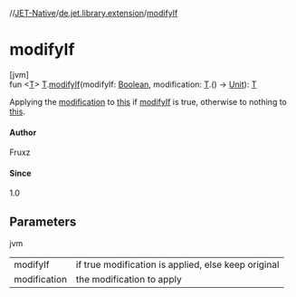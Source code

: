 //[JET-Native](../../index.md)/[de.jet.library.extension](index.md)/[modifyIf](modify-if.md)

# modifyIf

[jvm]\
fun &lt;[T](modify-if.md)&gt; [T](modify-if.md).[modifyIf](modify-if.md)(modifyIf: [Boolean](https://kotlinlang.org/api/latest/jvm/stdlib/kotlin/-boolean/index.html), modification: [T](modify-if.md).() -&gt; [Unit](https://kotlinlang.org/api/latest/jvm/stdlib/kotlin/-unit/index.html)): [T](modify-if.md)

Applying the [modification](modify-if.md) to [this](../../../JET-Native/de.jet.library.extension/index.md) if [modifyIf](modify-if.md) is true, otherwise to nothing to [this](../../../JET-Native/de.jet.library.extension/index.md).

#### Author

Fruxz

#### Since

1.0

## Parameters

jvm

| | |
|---|---|
| modifyIf | if true modification is applied, else keep original |
| modification | the modification to apply |

